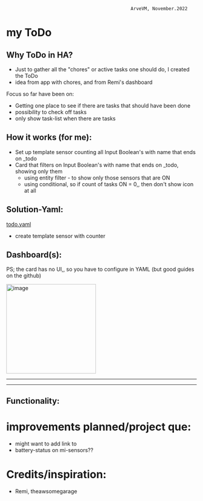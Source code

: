                                                   ArveVM, November.2022
# my ToDo


## Why ToDo in HA? 
- Just to gather all the "chores" or active tasks one should do, I created the ToDo
- idea from app with chores, and from Remi's dashboard

Focus so far have been on: 
- Getting one place to see if there are tasks that should have been done
- possibility to check off tasks
- only show task-list when there are tasks


## How it works (for me):
- Set up template sensor counting all Input Boolean's with name that ends on _todo
- Card that filters on Input Boolean's with name that ends on _todo, showing only them
  - using entity filter - to show only those sensors that are ON
  - using conditional, so if count of tasks ON = 0,, then don't show icon at all



## Solution-Yaml:
[todo.yaml](todo.yaml)
- create template sensor with counter 



## Dashboard(s):
PS; the card has no UI,, so you have to configure in YAML (but good guides on the github)

<img width="237" alt="image" src="https://user-images.githubusercontent.com/96014323/199611333-dd8b233b-e725-45be-a5af-b119aa97d8f6.png">


---


---

## Functionality:







# improvements planned/project que:
- might want to add link to 
- battery-status on mi-sensors??


# Credits/inspiration:
- Remi, theawsomegarage



